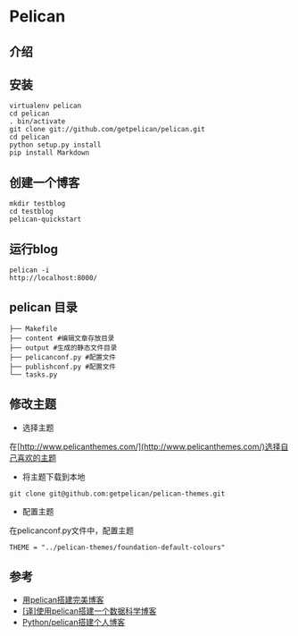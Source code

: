 # Pelican

## 介绍

## 安装

```
virtualenv pelican
cd pelican
. bin/activate
git clone git://github.com/getpelican/pelican.git
cd pelican
python setup.py install
pip install Markdown
```

## 创建一个博客


```
mkdir testblog
cd testblog
pelican-quickstart
```


## 运行blog


```
pelican -i
http://localhost:8000/
```



## pelican 目录


```
├── Makefile
├── content #编辑文章存放目录
├── output #生成的静态文件目录
├── pelicanconf.py #配置文件
├── publishconf.py #配置文件
└── tasks.py
```


## 修改主题

* 选择主题

在[http://www.pelicanthemes.com/](http://www.pelicanthemes.com/)选择自己喜欢的主题

* 将主题下载到本地

`git clone git@github.com:getpelican/pelican-themes.git`

* 配置主题

在pelicanconf.py文件中，配置主题


```
THEME = "../pelican-themes/foundation-default-colours"
```


## 参考

* [用pelican搭建完美博客](https://www.cnblogs.com/imhurley/p/6137272.html)
* [\[译\]使用pelican搭建一个数据科学博客](https://www.jianshu.com/p/7caf9f023ab7)
* [Python/pelican搭建个人博客](https://www.jianshu.com/p/191019e3a710)

